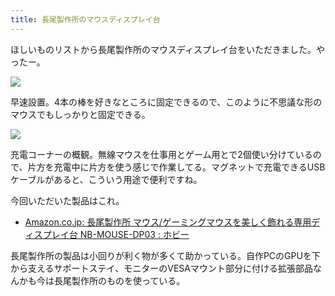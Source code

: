 ```yaml
---
title: 長尾製作所のマウスディスプレイ台
---
```


ほしいものリストから長尾製作所のマウスディスプレイ台をいただきました。やったー。

![](https://i.imgur.com/vIESljfh.jpg)

早速設置。4本の棒を好きなところに固定できるので、このように不思議な形のマウスでもしっかりと固定できる。

![](https://i.imgur.com/6uXD5oMh.jpg)

充電コーナーの概観。無線マウスを仕事用とゲーム用とで2個使い分けているので、片方を充電中に片方を使う感じで作業してる。マグネットで充電できるUSBケーブルがあると、こういう用途で便利ですね。

今回いただいた製品はこれ。

- [Amazon.co.jp: 長尾製作所 マウス/ゲーミングマウスを美しく飾れる専用ディスプレイ台 NB-MOUSE-DP03 : ホビー](https://www.amazon.co.jp/dp/B07TRKH9XR?th=1)

長尾製作所の製品は小回りが利く物が多くて助かっている。自作PCのGPUを下から支えるサポートステイ、モニターのVESAマウント部分に付ける拡張部品なんかも今は長尾製作所のものを使っている。
